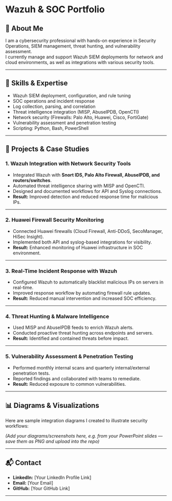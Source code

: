 # Wazuh & SOC Portfolio

## 👋 About Me
I am a cybersecurity professional with hands-on experience in Security Operations, SIEM management, threat hunting, and vulnerability assessment.  
I currently manage and support Wazuh SIEM deployments for network and cloud environments, as well as integrations with various security tools.

---

## 🔧 Skills & Expertise
- Wazuh SIEM deployment, configuration, and rule tuning  
- SOC operations and incident response  
- Log collection, parsing, and correlation  
- Threat intelligence integration (MISP, AbuseIPDB, OpenCTI)  
- Network security (Firewalls: Palo Alto, Huawei, Cisco, FortiGate)  
- Vulnerability assessment and penetration testing  
- Scripting: Python, Bash, PowerShell  

---

## 📂 Projects & Case Studies

### 1. **Wazuh Integration with Network Security Tools**
- Integrated Wazuh with **Snort IDS, Palo Alto Firewall, AbuseIPDB, and routers/switches**.  
- Automated threat intelligence sharing with MISP and OpenCTI.  
- Designed and documented workflows for API and Syslog connections.  
- **Result:** Improved detection and reduced response time for malicious IPs.  

---

### 2. **Huawei Firewall Security Monitoring**
- Connected Huawei firewalls (Cloud Firewall, Anti-DDoS, SecoManager, HiSec Insight).  
- Implemented both API and syslog-based integrations for visibility.  
- **Result:** Enhanced monitoring of Huawei infrastructure in SOC environment.  

---

### 3. **Real-Time Incident Response with Wazuh**
- Configured Wazuh to automatically blacklist malicious IPs on servers in real-time.  
- Improved response workflow by automating firewall rule updates.  
- **Result:** Reduced manual intervention and increased SOC efficiency.  

---

### 4. **Threat Hunting & Malware Intelligence**
- Used MISP and AbuseIPDB feeds to enrich Wazuh alerts.  
- Conducted proactive threat hunting across endpoints and servers.  
- **Result:** Identified and contained threats before impact.  

---

### 5. **Vulnerability Assessment & Penetration Testing**
- Performed monthly internal scans and quarterly internal/external penetration tests.  
- Reported findings and collaborated with teams to remediate.  
- **Result:** Reduced exposure to common vulnerabilities.  

---

## 📊 Diagrams & Visualizations
Here are sample integration diagrams I created to illustrate security workflows:

*(Add your diagrams/screenshots here, e.g. from your PowerPoint slides — save them as PNG and upload into the repo)*

---

## 📬 Contact
- **LinkedIn:** [Your LinkedIn Profile Link]  
- **Email:** [Your Email]  
- **GitHub:** [Your GitHub Link]  

---
